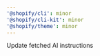 ```yaml
---
'@shopify/cli': minor
'@shopify/cli-kit': minor
'@shopify/theme': minor
---
```


Update fetched AI instructions
